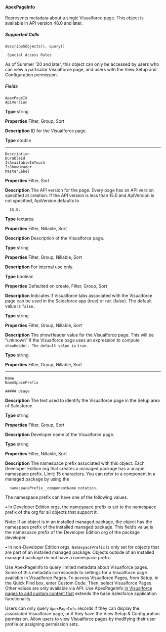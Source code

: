 #### ApexPageInfo

Represents metadata about a single Visualforce page. This object is available in API version 48.0 and later.

##### Supported Calls
```
describeSObjects(), query()

 Special Access Rules

```
As of Summer '20 and later, this object can only be accessed by users who can view a particular Visualforce page, and users with the
View Setup and Configuration permission.

##### Fields

```
ApexPageId
ApiVersion

```

**Type**
string

**Properties**
Filter, Group, Sort

**Description**
ID for the Visualforce page.

**Type**
double


-----

```
Description
DurableId
IsAvailableInTouch
IsShowHeader
MasterLabel

```

**Properties**
Filter, Sort

**Description**
The API version for the page. Every page has an API version specified at creation. If the API
version is less than 15.0 and ApiVersion is not specified, ApiVersion defaults to
```
  15.0.

```
**Type**
textarea

**Properties**
Filter, Nillable, Sort

**Description**
Description of the Visualforce page.

**Type**
string

**Properties**
Filter, Group, Nillable, Sort

**Description**
For internal use only.

**Type**
boolean

**Properties**
Defaulted on create, Filter, Group, Sort

**Description**
Indicates if Visualforce tabs associated with the Visualforce page can be used in the Salesforce
app (true) or not (false). The default value is `false.`

**Type**
string

**Properties**
Filter, Group, Nillable, Sort

**Description**
The showHeader value for the Visualforce page. This will be “unknown” if the Visualforce
page uses an expression to compute `showHeader. The default value is` `true.`

**Type**
string

**Properties**
Filter, Group, Nillable, Sort


-----

```
Name
NameSpacePrefix

##### Usage

```

**Description**
The text used to identify the Visualforce page in the Setup area of Salesforce.

**Type**
string

**Properties**
Filter, Group, Sort

**Description**
Developer name of the Visualforce page.

**Type**
string

**Properties**
Filter, Nillable, Sort

**Description**
The namespace prefix associated with this object. Each Developer Edition org that creates
a managed package has a unique namespace prefix. Limit: 15 characters. You can refer to a
component in a managed package by using the
```
  namespacePrefix__componentName notation.

```
The namespace prefix can have one of the following values.

**•** In Developer Edition orgs, the namespace prefix is set to the namespace prefix of the
org for all objects that support it.

Note: If an object is in an installed managed package, the object has the
namespace prefix of the installed managed package. This field’s value is the
namespace prefix of the Developer Edition org of the package developer.

**•** In non-Developer Edition orgs, `NamespacePrefix` is only set for objects that are
part of an installed managed package. Objects outside of an installed managed package
do not have a namespace prefix.


Use ApexPageInfo to query limited metadata about Visualforce pages. Some of this metadata corresponds to settings for a Visualforce
page available in Visualforce Pages. To access Visualforce Pages, from Setup, in the Quick Find box, enter Custom Code. Then,
select Visualforce Pages. Other values are only available via API. Use ApexPageInfo [in Visualforce pages to add custom content that](https://developer.salesforce.com/docs/atlas.en-us.254.0.object_reference.meta/object_reference/sforce_api_objects_apexpage.htm)
extends the base Salesforce application functionality.

Users can only query `ApexPageInfo` records if they can display the associated Visualforce page, or if they have the View Setup &
Configuration permission. Allow users to view Visualforce pages by modifying their user profile or assigning permission sets.
